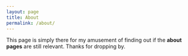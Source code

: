 ```yaml
---
layout: page
title: About
permalink: /about/
---
```


This page is simply there for my amusement of finding out if the **about pages** are still relevant. Thanks for dropping by.